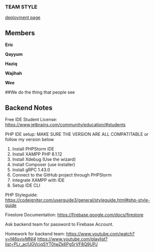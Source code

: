 ### TEAM STYLE

[deployment page](https://accedie-xcd.github.io/Team-Style-Software-Engineering/)

## Members

**Eric**

**Qayyum**

**Haziq**

**Wajihah**

**Wee**

##We do the thing that people see










## Backend Notes

Free IDE Student License:
https://www.jetbrains.com/community/education/#students

PHP IDE setup: MAKE SURE THE VERSION ARE ALL COMPATITABLE or follow my version below
 1. Install PHPStorm IDE
 2. Install XAMPP PHP 8.1.12
 3. Install Xdebug (Use the wizard)
 4. Install Composer (use installer)
 5. Install gRPC 1.43.0
 6. Connect to the GitHub project through PHPStorm
 7. Integrate XAMPP with IDE
 8. Setup IDE CLI
 


PHP Styleguide:
https://codeigniter.com/userguide3/general/styleguide.html#php-style-guide

Firestore Documentation:
https://firebase.google.com/docs/firestore


 Ask backend team for password to Firebase Account.
 
Homework for backend team:
https://www.youtube.com/watch?v=f46svjvMNI4
https://www.youtube.com/playlist?list=PLr_acfJGVciqSYT0IwZk6Pg5rVF8Q9UPJ
